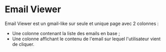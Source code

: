 # Email Viewer

Email Viewer est un gmail-like sur seule et unique page avec 2 colonnes :

- Une colonne contenant la liste des emails en base ;
- Une colonne affichant le contenu de l'email sur lequel l'utilisateur vient de cliquer.